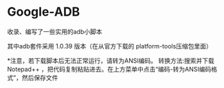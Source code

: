 # Google-ADB
收录、编写了一些实用的adb小脚本  

其中adb套件采用 1.0.39 版本（在从官方下载的 platform-tools压缩包里面） 
 
*注意，若下载脚本后无法正常运行，请转为ANSI编码。
转换方法:搜索并下载 Notepad++ ，把代码复制粘贴进去。在上方菜单中点击“编码-转为ANSI编码格式”，然后保存文件
